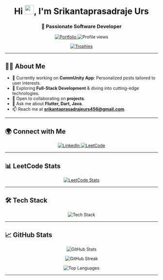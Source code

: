 <h1 align="center">Hi <img src="https://raw.githubusercontent.com/rahulbanerjee26/githubProfileReadmeGenerator/main/gifs/wave.gif" width="30px">, I'm Srikantaprasadraje Urs</h1>

<h3 align="center">🚀 Passionate Software Developer</h3>

<p align="center">
  <a href="https://srikantaprasadrajeurs.github.io/" target="_blank">
    <img src="https://img.shields.io/badge/Portfolio-%230A74DA?style=for-the-badge&logo=About.me&logoColor=white" alt="Portfolio" />
  </a>
  <img src="https://komarev.com/ghpvc/?username=srikantaprasadrajeurs&label=Profile%20views&color=0e75b6&style=flat" alt="Profile views" />
</p>

<p align="center">
  <a href="https://github.com/ryo-ma/github-profile-trophy">
    <img src="https://github-profile-trophy.vercel.app/?username=srikantaprasadrajeurs&theme=onedark&margin-w=15&margin-h=15" alt="Trophies" />
  </a>
</p>

---

## 🧑‍💻 About Me
- 🔭 Currently working on **CommUnity App**: Personalized posts tailored to user interests.
- 🌱 Exploring **Full-Stack Development** & diving into cutting-edge technologies.
- 👯 Open to collaborating on **<Coding/> projects**.
- 💬 Ask me about **Flutter, Dart, Java**.
- 📫 Reach me at **srikantaprasadrajeurs456@gmail.com**.

---

## 🌍 Connect with Me
<p align="center">
  <a href="https://linkedin.com/in/srikantaprasadrajeurs" target="_blank">
    <img src="https://img.shields.io/badge/LinkedIn-Connect-blue?style=for-the-badge&logo=linkedin&logoColor=white" alt="LinkedIn" />
  </a>
  <a href="https://leetcode.com/u/Srikanta_urs/" target="_blank">
    <img src="https://img.shields.io/badge/LeetCode-Solve%20Challenges-FFA116?style=for-the-badge&logo=LeetCode&logoColor=white" alt="LeetCode" />
  </a>
</p>

---

## 📊 LeetCode Stats
<p align="center">
  <a href="https://leetcode.com/u/Srikanta_urs/" target="_blank">
    <img src="https://leetcard.jacoblin.cool/Srikanta_urs?theme=dark&font=Aldrich&ext=heatmap" alt="LeetCode Stats" />
  </a>
</p>

---

## 🛠️ Tech Stack
<p align="center">
  <img src="https://skillicons.dev/icons?i=flutter,dart,java,firebase,nodejs,react,mysql,git" alt="Tech Stack" />
</p>

---

## 📈 GitHub Stats
<p align="center">
  <img src="https://github-readme-stats.vercel.app/api?username=srikantaprasadrajeurs&show_icons=true&locale=en&theme=tokyonight" alt="GitHub Stats" />
</p>
<p align="center">
  <img src="https://github-readme-streak-stats.herokuapp.com/?user=srikantaprasadrajeurs&theme=tokyonight" alt="GitHub Streak" />
</p>
<p align="center">
  <img src="https://github-readme-stats.vercel.app/api/top-langs?username=srikantaprasadrajeurs&show_icons=true&locale=en&layout=compact&theme=tokyonight" alt="Top Languages" />
</p>

---

